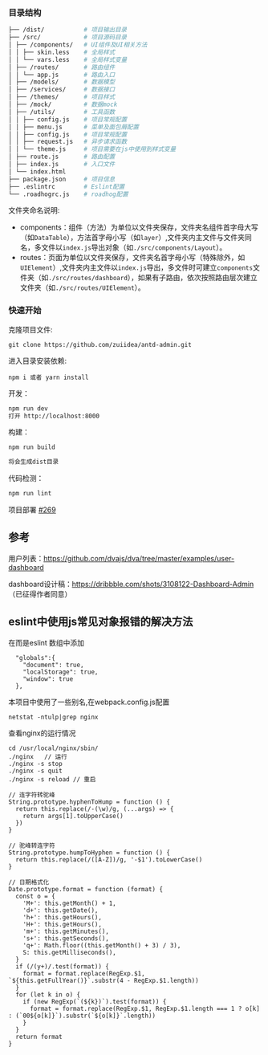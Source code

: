 ### 目录结构

```bash
├── /dist/           # 项目输出目录
├── /src/            # 项目源码目录
│ ├── /components/   # UI组件及UI相关方法
│ │ ├── skin.less    # 全局样式
│ │ └── vars.less    # 全局样式变量
│ ├── /routes/       # 路由组件
│ │ └── app.js       # 路由入口
│ ├── /models/       # 数据模型
│ ├── /services/     # 数据接口
│ ├── /themes/       # 项目样式
│ ├── /mock/         # 数据mock
│ ├── /utils/        # 工具函数
│ │ ├── config.js    # 项目常规配置
│ │ ├── menu.js      # 菜单及面包屑配置
│ │ ├── config.js    # 项目常规配置
│ │ ├── request.js   # 异步请求函数
│ │ └── theme.js     # 项目需要在js中使用到样式变量
│ ├── route.js       # 路由配置
│ ├── index.js       # 入口文件
│ └── index.html     
├── package.json     # 项目信息
├── .eslintrc        # Eslint配置
└── .roadhogrc.js    # roadhog配置
```

文件夹命名说明:

-   components：组件（方法）为单位以文件夹保存，文件夹名组件首字母大写（如`DataTable`），方法首字母小写（如`layer`）,文件夹内主文件与文件夹同名，多文件以`index.js`导出对象（如`./src/components/Layout`）。
-   routes：页面为单位以文件夹保存，文件夹名首字母小写（特殊除外，如`UIElement`）,文件夹内主文件以`index.js`导出，多文件时可建立`components`文件夹（如`./src/routes/dashboard`），如果有子路由，依次按照路由层次建立文件夹（如`./src/routes/UIElement`）。

### 快速开始

克隆项目文件:

    git clone https://github.com/zuiidea/antd-admin.git

进入目录安装依赖:

    npm i 或者 yarn install

开发：

```bash
npm run dev
打开 http://localhost:8000
```

构建：

```bash
npm run build

将会生成dist目录
```

代码检测：

```bash
npm run lint
```

项目部署 [#269](https://github.com/zuiidea/antd-admin/issues/269)

## 参考

用户列表：<https://github.com/dvajs/dva/tree/master/examples/user-dashboard>

dashboard设计稿：<https://dribbble.com/shots/3108122-Dashboard-Admin> （已征得作者同意）


## eslint中使用js常见对象报错的解决方法
在而是eslint 数组中添加
```
  "globals":{
    "document": true,
    "localStorage": true,
    "window": true
  },
```

本项目中使用了一些别名,在webpack.config.js配置

```
netstat -ntulp|grep nginx
```
查看nginx的运行情况

```
cd /usr/local/nginx/sbin/
./nginx   // 运行
./nginx -s stop
./nginx -s quit  
./nginx -s reload // 重启
```

```
// 连字符转驼峰
String.prototype.hyphenToHump = function () {
  return this.replace(/-(\w)/g, (...args) => {
    return args[1].toUpperCase()
  })
}

// 驼峰转连字符
String.prototype.humpToHyphen = function () {
  return this.replace(/([A-Z])/g, '-$1').toLowerCase()
}

// 日期格式化
Date.prototype.format = function (format) {
  const o = {
    'M+': this.getMonth() + 1,
    'd+': this.getDate(),
    'h+': this.getHours(),
    'H+': this.getHours(),
    'm+': this.getMinutes(),
    's+': this.getSeconds(),
    'q+': Math.floor((this.getMonth() + 3) / 3),
    S: this.getMilliseconds(),
  }
  if (/(y+)/.test(format)) {
    format = format.replace(RegExp.$1, `${this.getFullYear()}`.substr(4 - RegExp.$1.length))
  }
  for (let k in o) {
    if (new RegExp(`(${k})`).test(format)) {
      format = format.replace(RegExp.$1, RegExp.$1.length === 1 ? o[k] : (`00${o[k]}`).substr(`${o[k]}`.length))
    }
  }
  return format
}
```